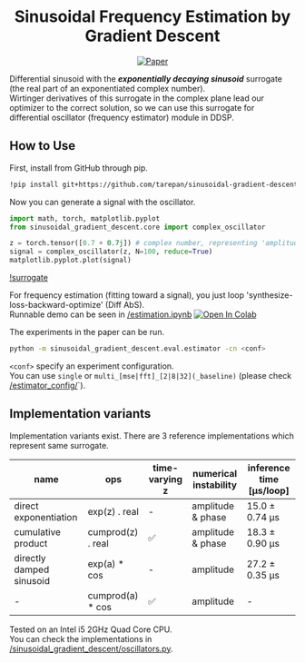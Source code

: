 <!-- I directly edited this README.md -->

<div align="center">

# Sinusoidal Frequency Estimation by Gradient Descent <!-- omit in toc -->
<!-- [![Open In Colab](https://colab.research.google.com/assets/colab-badge.svg)][notebook] -->
[![Paper](http://img.shields.io/badge/paper-arxiv.2210.14476-B31B1B.svg)][paper]

</div>

Differential sinusoid with the ***exponentially decaying sinusoid*** surrogate (the real part of an exponentiated complex number).  
Wirtinger derivatives of this surrogate in the complex plane lead our optimizer to the correct solution,
so we can use this surrogate for differential oscillator (frequency estimator) module in DDSP.  


## How to Use
First, install from GitHub through pip.
``` bash
!pip install git+https://github.com/tarepan/sinusoidal-gradient-descent -q
```

Now you can generate a signal with the oscillator.  
``` python
import math, torch, matplotlib.pyplot
from sinusoidal_gradient_descent.core import complex_oscillator

z = torch.tensor([0.7 + 0.7j]) # complex number, representing 'amplitude' and 'frequency'
signal = complex_oscillator(z, N=100, reduce=True)
matplotlib.pyplot.plot(signal)
```

[!surrogate](https://github.com/tarepan/sinusoidal-gradient-descent/tree/main/doc/img/single_surrogate.png)

For frequency estimation (fitting toward a signal), you just loop 'synthesize-loss-backward-optimize' (Diff AbS).  
Runnable demo can be seen in [/estimation.ipynb][estimation_nb_file] [![Open In Colab](https://colab.research.google.com/assets/colab-badge.svg)][estimation_nb_colab]  

The experiments in the paper can be run.
``` bash
python -m sinusoidal_gradient_descent.eval.estimator -cn <conf>
```
`<conf>` specify an experiment configuration.  
You can use `single` or `multi_[mse|fft]_[2|8|32](_baseline)` (please check [/estimator_config/](https://github.com/tarepan/sinusoidal-gradient-descent/tree/main/estimator_config)`).  


## Implementation variants

Implementation variants exist. There are 3 reference implementations which represent same surrogate.  

| name                     |        ops        | time-varying z | numerical instability | inference time [µs/loop] |
| ------------------------ | ----------------- | -------------- | --------------------- | ------------------------ |
| direct exponentiation    | exp(z)     . real |      -         | amplitude & phase     |      15.0 ± 0.74 µs      |
| cumulative product       | cumprod(z) . real |      ✅       | amplitude & phase     |      18.3 ± 0.90 µs      |
| directly damped sinusoid | exp(a)     * cos  |      -         | amplitude             |      27.2 ± 0.35 µs      |
| -                        | cumprod(a) * cos  |      ✅       | amplitude             |           -              |

Tested on an Intel i5 2GHz Quad Core CPU.  
You can check the implementations in [/sinusoidal_gradient_descent/oscillators.py](https://github.com/tarepan/sinusoidal-gradient-descent/blob/main/sinusoidal_gradient_descent/oscillators.py).


[paper]: https://arxiv.org/abs/2210.14476
[estimation_nb_file]: https://github.com/tarepan/sinusoidal-gradient-descent/blob/main/estimation.ipynb
[estimation_nb_colab]: https://colab.research.google.com/github/tarepan/sinusoidal-gradient-descent/blob/main/estimation.ipynb
<!-- [notebook]: https://colab.research.google.com/github/tarepan/S3PRL_VC/blob/main/s3prlvc.ipynb -->
